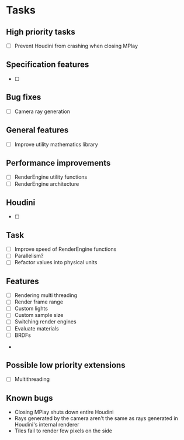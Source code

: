 # Tasks
## High priority tasks
- [ ] Prevent Houdini from crashing when closing MPlay

## Specification features
- [ ] 

## Bug fixes
- [ ] Camera ray generation

## General features
- [ ] Improve utility mathematics library

## Performance improvements
- [ ] RenderEngine utility functions
- [ ] RenderEngine architecture

## Houdini 
- [ ] 

## Task
- [ ] Improve speed of RenderEngine functions
- [ ] Parallelism?
- [ ] Refactor values into physical units

## Features
- [ ] Rendering multi threading
- [ ] Render frame range
- [ ] Custom lights
- [ ] Custom sample size
- [ ] Switching render engines
- [ ] Evaluate materials
- [ ] BRDFs
- 

## Possible low priority extensions
- [ ] Multithreading

## Known bugs
- Closing MPlay shuts down entire Houdini
- Rays generated by the camera aren't the same as rays generated in Houdini's internal renderer
- Tiles fail to render few pixels on the side